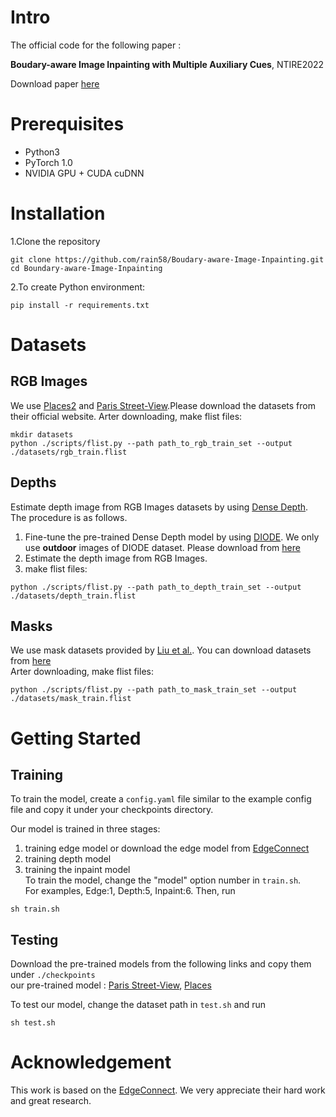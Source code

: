 # Intro
The official code for the following paper :

**Boudary-aware Image Inpainting with Multiple Auxiliary Cues**, NTIRE2022

Download paper [here](https://openaccess.thecvf.com/content/CVPR2022W/NTIRE/papers/Yamashita_Boundary-Aware_Image_Inpainting_With_Multiple_Auxiliary_Cues_CVPRW_2022_paper.pdf)

# Prerequisites
* Python3
* PyTorch 1.0
* NVIDIA GPU + CUDA cuDNN

# Installation  

1.Clone the repository

```
git clone https://github.com/rain58/Boudary-aware-Image-Inpainting.git  
cd Boundary-aware-Image-Inpainting
```

2.To create Python environment:
```
pip install -r requirements.txt
```

# Datasets
## RGB Images
We use [Places2](http://places2.csail.mit.edu/) and [Paris Street-View](https://github.com/pathak22/context-encoder).Please download the datasets from their official website.
Arter downloading, make flist files:
```
mkdir datasets
python ./scripts/flist.py --path path_to_rgb_train_set --output ./datasets/rgb_train.flist
```
## Depths
Estimate depth image from RGB Images datasets by using [Dense Depth](https://arxiv.org/abs/1812.11941).
The procedure is as follows.
1. Fine-tune the pre-trained Dense Depth model by using [DIODE](https://arxiv.org/abs/1908.00463).  We only use **outdoor** images of DIODE dataset. Please download from [here](https://diode-dataset.org/)
2. Estimate the depth image from RGB Images.
3. make flist files:
```
python ./scripts/flist.py --path path_to_depth_train_set --output ./datasets/depth_train.flist
```

## Masks
We use mask datasets provided by [Liu et al.](https://arxiv.org/abs/1804.07723).
You can download datasets from [here](http://masc.cs.gmu.edu/wiki/partialconv)   
Arter downloading, make flist files:
```
python ./scripts/flist.py --path path_to_mask_train_set --output ./datasets/mask_train.flist
```

# Getting Started
## Training
To train the model, create a `config.yaml` file similar to the example config file and copy it under your checkpoints directory.  

Our model is trained in three stages:
1. training edge model or download the edge model from [EdgeConnect](https://github.com/knazeri/edge-connect)
2. training depth model
3. training the inpaint model  
To train the model, change the "model" option number in `train.sh`.  
For examples, Edge:1, Depth:5, Inpaint:6. Then, run 
```
sh train.sh
```

## Testing
Download the pre-trained models from the following links and copy them under `./checkpoints`  
our pre-trained model : [Paris Street-View](https://drive.google.com/drive/folders/1GOGqqkOKjS3N2aXRe_7tynJ58gDfJIme?usp=sharing), [Places](https://drive.google.com/drive/folders/1hGad3QjqrTjPDSTf8_cFGPsPZuWuJa5k?usp=sharing)

To test our model, change the dataset path in `test.sh` and run 
```
sh test.sh
```

# Acknowledgement
This work is based on the [EdgeConnect](https://github.com/knazeri/edge-connect).
We very appreciate their hard work and great research.









